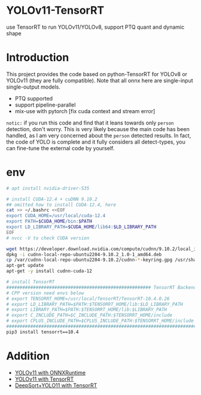 # YOLOv11-TensorRT
use TensorRT to run YOLOv11/YOLOv8, support PTQ quant and dynamic shape

# Introduction

This project provides the code based on python-TensorRT for YOLOv8 or YOLOv11 (they are fully compatible). Note that all onnx here are single-input single-output models.

* PTQ supported
* support pipeline-parallel
* mix-use with pytorch [fix cuda context and stream error]

`notic:` if you run this code and find that it leans towards only `person` detection, don't worry. This is very likely because the main code has been handled, as I am very concerned about the `person` detected results. In fact, the code of YOLO is complete and it fully considers all detect-types, you can fine-tune the external code by yourself.

# env

```bash
# apt install nvidia-driver-535

# install CUDA-12.4 + cuDNN 9.10.2
## omitted how to install CUDA-12.4, here
cat >> ~/.bashrc <<EOF
export CUDA_HOME=/usr/local/cuda-12.4
export PATH=$CUDA_HOME/bin:$PATH
export LD_LIBRARY_PATH=$CUDA_HOME/lib64:$LD_LIBRARY_PATH
EOF
# nvcc -V to check CUDA version

wget https://developer.download.nvidia.com/compute/cudnn/9.10.2/local_installers/cudnn-local-repo-ubuntu2204-9.10.2_1.0-1_amd64.deb
dpkg -i cudnn-local-repo-ubuntu2204-9.10.2_1.0-1_amd64.deb
cp /var/cudnn-local-repo-ubuntu2204-9.10.2/cudnn-*-keyring.gpg /usr/share/keyrings/
apt-get update
apt-get -y install cudnn-cuda-12

# install TensorRT
###################################################### TensorRT Backend ##########################################################
# CPP version need envs below
# export TENSORRT_HOME=/usr/local/TensorRT/TensorRT-10.4.0.26
# export LD_LIBRARY_PATH=$PATH:$TENSORRT_HOME/lib:$LD_LIBRARY_PATH
# export LIBRARY_PATH=$PATH:$TENSORRT_HOME/lib:$LIBRARY_PATH
# export C_INCLUDE_PATH=$C_INCLUDE_PATH:$TENSORRT_HOME/include
# export CPLUS_INCLUDE_PATH=$CPLUS_INCLUDE_PATH:$TENSORRT_HOME/include
###############################################################################################################################
pip3 install tensorrt==10.4
```

# Addition

* [YOLOv11 with ONNXRuntime](https://github.com/oneflyingfish/yolov11-onnxruntime)
* [YOLOv11 with TensorRT](https://github.com/oneflyingfish/yolov11_tensorrt)
* [DeepSort+YOLO11 with TensorRT](https://github.com/oneflyingfish/yolo_deepsort_tensorrt)